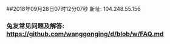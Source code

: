 ##2018年09月28日07时12分07秒 新址: 104.248.55.156
### 兔友常见问题及解答: https://github.com/wanggonging/d/blob/w/FAQ.md
